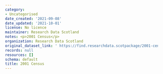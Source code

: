 ```yaml
---
category:
- Uncategorised
date_created: '2021-09-08'
date_updated: '2021-10-01'
license: No licence
maintainer: Research Data Scotland
notes: <p>2001 Census</p>
organization: Research Data Scotland
original_dataset_link: ' https://find.researchdata.scotpackage/2001-census'
records: null
resources: []
schema: default
title: 2001 Census
---
```

